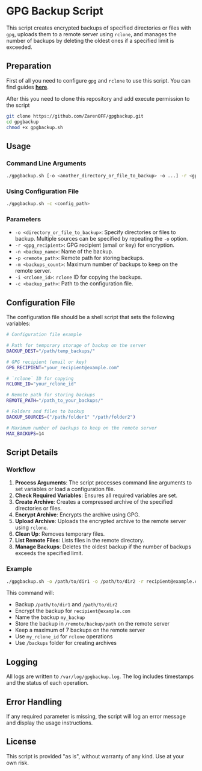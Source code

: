 
# GPG Backup Script

This script creates encrypted backups of specified directories or files with `gpg`, uploads them to a remote server using `rclone`, and manages the number of backups by deleting the oldest ones if a specified limit is exceeded.

## Preparation

First of all you need to configure `gpg` and `rclone` to use this script. You can find guides **[here](https://github.com/ZarenOFF/gpgbackup/tree/master/docs)**.

After this you need to clone this repository and add execute permission to the script
```bash
git clone https://github.com/ZarenOFF/gpgbackup.git
cd gpgbackup
chmod +x gpgbackup.sh
```

## Usage

### Command Line Arguments

```bash
./gpgbackup.sh [-o <another_directory_or_file_to_backup> -o ...] -r <gpg_recipient> -n <backup_name> -p <remote_path> -m <backups_count> -i <rclone_id> -d <backup_destination>
```

### Using Configuration File

```bash
./gpgbackup.sh -c <config_path>
```

### Parameters

- `-o <directory_or_file_to_backup>`: Specify directories or files to backup. Multiple sources can be specified by repeating the `-o` option.
- `-r <gpg_recipient>`: GPG recipient (email or key) for encryption.
- `-n <backup_name>`: Name of the backup.
- `-p <remote_path>`: Remote path for storing backups.
- `-m <backups_count>`: Maximum number of backups to keep on the remote server.
- `-i <rclone_id>`: `rclone` ID for copying the backups.
- `-c <backup_path>`: Path to the configuration file.

## Configuration File

The configuration file should be a shell script that sets the following variables:

```bash
# Configuration file example

# Path for temporary storage of backup on the server
BACKUP_DEST="/path/temp_backups/"

# GPG recipient (email or key)
GPG_RECIPIENT="your_recipient@example.com"

# `rclone` ID for copying
RCLONE_ID="your_rclone_id"

# Remote path for storing backups
REMOTE_PATH="/path_to_your_backups/"

# Folders and files to backup
BACKUP_SOURCES=("/path/folder1" "/path/folder2")

# Maximum number of backups to keep on the remote server
MAX_BACKUPS=14
```

## Script Details

### Workflow

1. **Process Arguments**: The script processes command line arguments to set variables or load a configuration file.
2. **Check Required Variables**: Ensures all required variables are set.
3. **Create Archive**: Creates a compressed archive of the specified directories or files.
4. **Encrypt Archive**: Encrypts the archive using GPG.
5. **Upload Archive**: Uploads the encrypted archive to the remote server using `rclone`.
6. **Clean Up**: Removes temporary files.
7. **List Remote Files**: Lists files in the remote directory.
8. **Manage Backups**: Deletes the oldest backup if the number of backups exceeds the specified limit.

### Example

```bash
./gpgbackup.sh -o /path/to/dir1 -o /path/to/dir2 -r recipient@example.com -n my_backup -p /remote/backup/path -m 7 -i my_rclone_id  -d /backups
```

This command will:
- Backup `/path/to/dir1` and `/path/to/dir2`
- Encrypt the backup for `recipient@example.com`
- Name the backup `my_backup`
- Store the backup in `/remote/backup/path` on the remote server
- Keep a maximum of 7 backups on the remote server
- Use `my_rclone_id` for `rclone` operations
- Use `/backups` folder for creating archives

## Logging

All logs are written to `/var/log/gpgbackup.log`. The log includes timestamps and the status of each operation.

## Error Handling

If any required parameter is missing, the script will log an error message and display the usage instructions.

## License

This script is provided "as is", without warranty of any kind. Use at your own risk.
